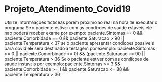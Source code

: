 # Projeto_Atendimento_Covid19
Utilize informaaçoes ficticeas porem proximo ao real na hora de executar o programa
Se o paciente estiver com as condicoes de saude estaveis ele nao poderá receber exame por exempo: paciente.Sintomas == 0 && paciente.Comorbidade == 0 && paciente.Saturacao > 90 || paciente.Temperatura < 37
se o paciente apresentar condicoes possiveis para covid ele sera destinado a testagem por exemplo: paciente.Sintomas >= 0 || paciente.Comorbidade >= 0) && (paciente.Saturacao <= 90 || paciente.Temperatura > 36
Se o paciente estiver com as condicoes de saude instaveis por exemplo: paciente.Sintomas >= 3 && paciente.Comorbidade >= 1 && paciente.Saturacao <= 88 && paciente.Temperatura > 36
